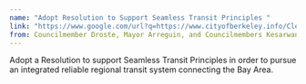 ```yaml
---
name: "Adopt Resolution to Support Seamless Transit Principles "
link: "https://www.google.com/url?q=https://www.cityofberkeley.info/Clerk/City_Council/2019/10_Oct/Documents/2019-10-15_Item_31_Adopt_Resolution_to_Support_Seamless.aspx&amp;sa=D&amp;ust=1579327931301000"
from: Councilmember Droste, Mayor Arreguin, and Councilmembers Kesarwani and Robinson 
---
```


Adopt a Resolution to support Seamless Transit Principles in order to pursue an integrated reliable regional transit system connecting the Bay Area.